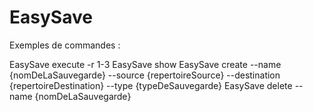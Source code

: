# EasySave

Exemples de commandes : 

EasySave execute -r 1-3 
EasySave show
EasySave create --name {nomDeLaSauvegarde} --source {repertoireSource} --destination {repertoireDestination} --type {typeDeSauvegarde}
EasySave delete --name {nomDeLaSauvegarde}